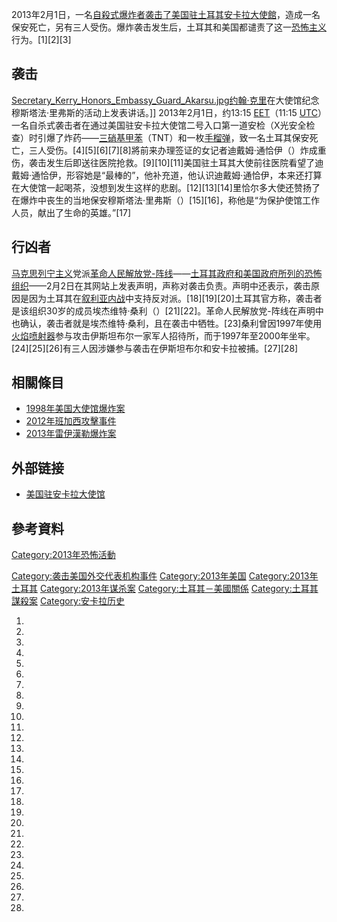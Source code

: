 2013年2月1日，一名[自殺式爆炸者袭击了美国驻](https://zh.wikipedia.org/wiki/自殺攻擊 "wikilink")[土耳其](../Page/土耳其.md "wikilink")[安卡拉](../Page/安卡拉.md "wikilink")[大使館](https://zh.wikipedia.org/wiki/美國駐外機構列表#欧洲 "wikilink")，造成一名保安死亡，另有三人受伤。爆炸袭击发生后，土耳其和美国都谴责了这一[恐怖主义](../Page/恐怖主义.md "wikilink")行为。\[1\]\[2\]</ref>\[3\]

## 袭击

[Secretary_Kerry_Honors_Embassy_Guard_Akarsu.jpg](https://zh.wikipedia.org/wiki/File:Secretary_Kerry_Honors_Embassy_Guard_Akarsu.jpg "fig:Secretary_Kerry_Honors_Embassy_Guard_Akarsu.jpg")[约翰·克里](../Page/约翰·克里.md "wikilink")在大使馆纪念穆斯塔法·里弗斯的活动上发表讲话。\]\] 2013年2月1日，约13:15 [EET](../Page/欧洲东部时间.md "wikilink")（11:15 [UTC](../Page/协调世界时.md "wikilink")）一名自杀式袭击者在通过美国驻安卡拉大使馆二号入口第一道安检（X光安全检查）时引爆了炸药——[三硝基甲苯](../Page/三硝基甲苯.md "wikilink")（TNT）和一枚[手榴弹](../Page/手榴弹.md "wikilink")，致一名土耳其保安死亡，三人受伤。\[4\]\[5\]\[6\]\[7\]\[8\]將前来办理签证的女记者迪戴姆·通恰伊（）炸成重伤，袭击发生后即送往医院抢救。\[9\]</ref>\[10\]\[11\]美国驻土耳其大使前往医院看望了迪戴姆·通恰伊，形容她是“最棒的”，他补充道，他认识迪戴姆·通恰伊，本来还打算在大使馆一起喝茶，没想到发生这样的悲剧。\[12\]\[13\]\[14\]里恰尔多大使还赞扬了在爆炸中丧生的当地保安穆斯塔法·里弗斯（）\[15\]\[16\]，称他是“为保护使馆工作人员，献出了生命的英雄。”\[17\]

## 行凶者

[马克思列宁主义](../Page/马克思列宁主义.md "wikilink")党派[革命人民解放党-阵线](https://zh.wikipedia.org/wiki/革命人民解放党-阵线 "wikilink")——[土耳其政府和](../Page/土耳其政治.md "wikilink")[美国政府所列的恐怖组织](../Page/美國聯邦政府.md "wikilink")——2月2日在其网站上发表声明，声称对袭击负责。声明中还表示，袭击原因是因为土耳其在[叙利亚内战](../Page/叙利亚内战.md "wikilink")中支持反对派。\[18\]\[19\]\[20\]土耳其官方称，袭击者是该组织30岁的成员埃杰维特·桑利（）\[21\]\[22\]。革命人民解放党-阵线在声明中也确认，袭击者就是埃杰维特·桑利，且在袭击中牺牲。\[23\]桑利曾因1997年使用[火焰喷射器](../Page/火焰喷射器.md "wikilink")参与攻击伊斯坦布尔一家军人招待所，而于1997年至2000年坐牢。\[24\]\[25\]\[26\]有三人因涉嫌参与袭击在伊斯坦布尔和安卡拉被捕。\[27\]\[28\]

## 相關條目

  - [1998年美国大使馆爆炸案](../Page/1998年美国大使馆爆炸案.md "wikilink")
  - [2012年班加西攻擊事件](https://zh.wikipedia.org/wiki/2012年班加西攻擊事件 "wikilink")
  - [2013年雷伊漢勒爆炸案](../Page/2013年雷伊漢勒爆炸案.md "wikilink")

## 外部链接

  - [美国驻安卡拉大使馆](https://web.archive.org/web/20131127172937/http://turkey.usembassy.gov/)

## 參考資料

[Category:2013年恐怖活動](https://zh.wikipedia.org/wiki/Category:2013年恐怖活動 "wikilink")

[Category:袭击美国外交代表机构事件](https://zh.wikipedia.org/wiki/Category:袭击美国外交代表机构事件 "wikilink") [Category:2013年美国](https://zh.wikipedia.org/wiki/Category:2013年美国 "wikilink") [Category:2013年土耳其](https://zh.wikipedia.org/wiki/Category:2013年土耳其 "wikilink") [Category:2013年谋杀案](https://zh.wikipedia.org/wiki/Category:2013年谋杀案 "wikilink") [Category:土耳其－美國關係](https://zh.wikipedia.org/wiki/Category:土耳其－美國關係 "wikilink") [Category:土耳其謀殺案](https://zh.wikipedia.org/wiki/Category:土耳其謀殺案 "wikilink") [Category:安卡拉历史](https://zh.wikipedia.org/wiki/Category:安卡拉历史 "wikilink")

1.

2.
3.

4.
5.
6.
7.

8.
9.
10.
11.

12.

13.

14.

15.
16.

17.
18.
19.
20.

21.

22.

23.
24.
25.
26.

27.
28.